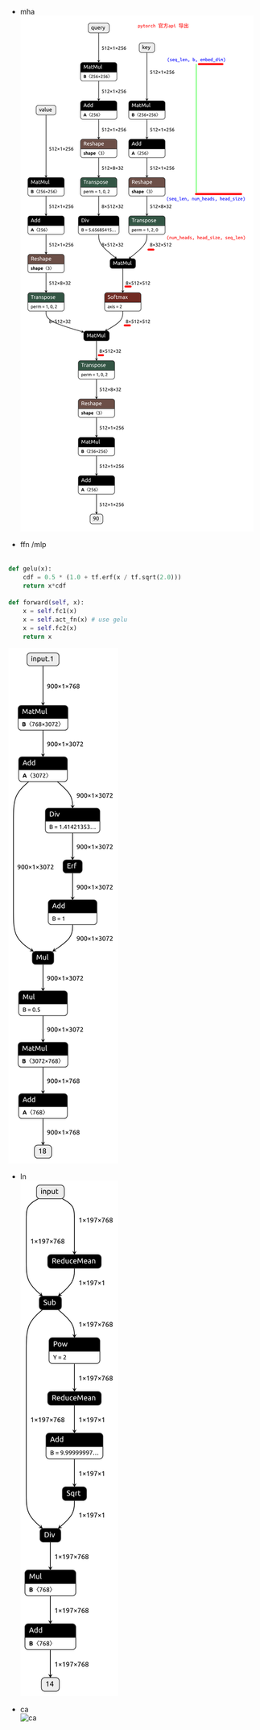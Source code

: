 
+ mha    
![mha](pt_self_atten.png)     

+ ffn /mlp
```py

def gelu(x):
	cdf = 0.5 * (1.0 + tf.erf(x / tf.sqrt(2.0)))
	return x*cdf

def forward(self, x):
    x = self.fc1(x)
    x = self.act_fn(x) # use gelu  
    x = self.fc2(x)
    return x
```   
![ffn](ffn.png)

+ ln    
![ln](ln.png)

+ ca     
![ca](ca.png)
